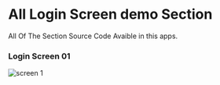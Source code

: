 # All Login Screen demo Section

All Of The Section Source Code Avaible in this apps.

### Login Screen 01 

![screen 1](https://user-images.githubusercontent.com/67133203/128143524-721acb7f-13e9-4cc3-8433-dd40d137806a.jpeg)
